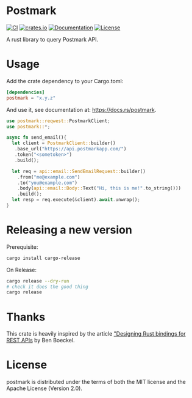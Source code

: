 # Postmark

[![CI](https://github.com/braverhealth/postmark-rust/workflows/ci/badge.svg)](https://github.com/braverhealth/postmark-rust/actions?query=workflow%3Aci)
[![crates.io](https://img.shields.io/crates/v/postmark.svg)](https://crates.io/crates/postmark)
[![Documentation](https://docs.rs/postmark/badge.svg)](https://docs.rs/postmark)
[![License](https://img.shields.io/crates/l/postmark.svg)](https://github.com/braverhealth/postmark-rust#license)

A rust library to query Postmark API.

# Usage

Add the crate dependency to your Cargo.toml:

```toml
[dependencies]
postmark = "x.y.z"
```

And use it, see documentation at: https://docs.rs/postmark.

```rust
use postmark::reqwest::PostmarkClient;
use postmark::*;

async fn send_email(){
  let client = PostmarkClient::builder()
   .base_url("https://api.postmarkapp.com/")
   .token("<sometoken>")
   .build();

  let req = api::email::SendEmailRequest::builder()
    .from("me@example.com")
    .to("you@example.com")
    .body(api::email::Body::Text("Hi, this is me!".to_string()))
    .build();
  let resp = req.execute(&client).await.unwrap();
}
```

# Releasing a new version

Prerequisite:

```sh
cargo install cargo-release
```

On Release:

```sh
cargo release --dry-run
# check it does the good thing
cargo release
```

# Thanks

This crate is heavily inspired by the article ["Designing Rust bindings for REST APIs](https://plume.benboeckel.net/~/JustAnotherBlog/designing-rust-bindings-for-rest-ap-is) by Ben Boeckel.

# License

postmark is distributed under the terms of both the MIT license and the Apache License (Version 2.0).
